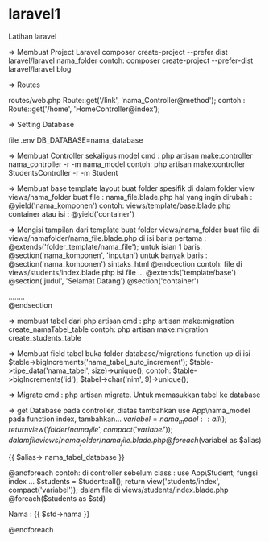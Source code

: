 # laravel1
 Latihan laravel

=> Membuat Project Laravel 
composer create-project --prefer dist laravel/laravel nama_folder
contoh:
composer create-project --prefer-dist laravel/laravel blog


=> Routes 

routes/web.php
Route::get('/link', 'nama_Controller@method');
contoh : Route::get('/home', 'HomeController@index');


=> Setting Database

file .env DB_DATABASE=nama_database


=> Membuat Controller sekaligus model
cmd : php artisan make:controller nama_controller -r -m nama_model
contoh:
php artisan make:controller StudentsController -r -m Student


=> Membuat base template layout
buat folder spesifik di dalam folder view
views/nama_folder
buat file : nama_file.blade.php
hal yang ingin dirubah : @yield('nama_komponen')
contoh:
views/template/base.blade.php
container atau isi : @yield('container')


=> Mengisi tampilan dari template
buat folder views/nama_folder
buat file di views/namafolder/nama_file.blade.php
di isi baris pertama : @extends('folder_template/nama_file');
untuk isian 1 baris: @section('nama_komponen', 'inputan')
untuk banyak baris :
@section('nama_komponen')
	sintaks_html
@endcection
contoh:
file di views/students/index.blade.php
isi file ...
@extends('template/base')
@section('judul', 'Selamat Datang')
@section('container')
	<div>
	........
	</div>
@endsection


=> membuat tabel dari php artisan
cmd : php artisan make:migration create_namaTabel_table
contoh:
php artisan make:migration create_students_table


=> Membuat field tabel
buka folder database/migrations
function up di isi
$table->bigIncrements('nama_tabel_auto_increment');
$table->tipe_data('nama_tabel', size)->unique();
contoh:
$table->bigIncrements('id');
$tabel->char('nim', 9)->unique();


=> Migrate
cmd : php artisan migrate. Untuk memasukkan tabel ke database

=> get Database
pada controller, diatas tambahkan use App\nama_model
pada function index, tambahkan... 
$variabel = nama_model::all();
return view('folder/nama_file', compact('variabel'));
dalam file views/nama_folder/nama_file.blade.php
@foreach($variabel as $alias)
   <p>{{ $alias-> nama_tabel_database }}</p>
@andforeach
contoh:
di controller sebelum class : use App\Student;
fungsi index ...
$students = Student::all();
return view('students/index', compact('variabel'));
dalam file di views/students/index.blade.php
@foreach($students as $std)
   <p>Nama : {{ $std->nama }}</p>
@endforeach 
